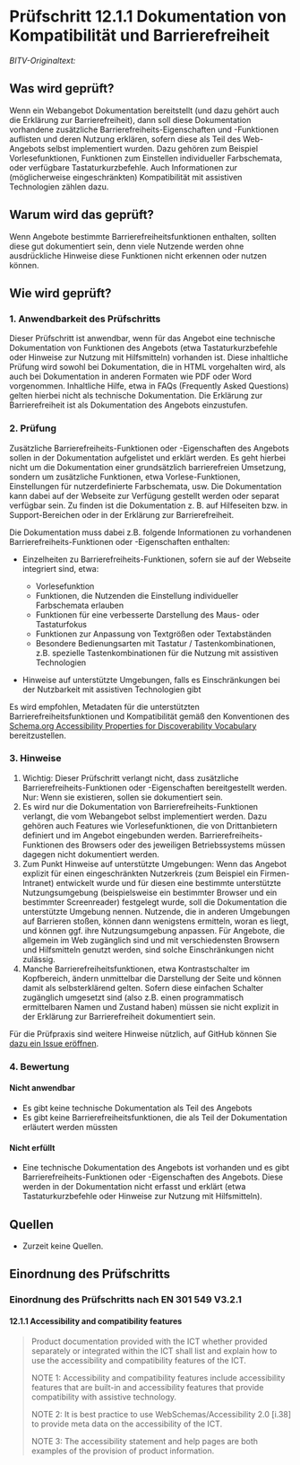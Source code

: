 # Prüfschritt 12.1.1 Dokumentation von Kompatibilität und Barrierefreiheit

_BITV-Originaltext:_

## Was wird geprüft?

Wenn ein Webangebot Dokumentation bereitstellt (und dazu gehört auch die Erklärung zur Barrierefreiheit), dann soll diese Dokumentation vorhandene zusätzliche Barrierefreiheits-Eigenschaften und -Funktionen auflisten und deren Nutzung erklären, sofern diese als Teil des Web-Angebots selbst implementiert wurden. Dazu gehören zum Beispiel Vorlesefunktionen, Funktionen zum Einstellen individueller Farbschemata, oder verfügbare Tastaturkurzbefehle. Auch Informationen zur (möglicherweise eingeschränkten) Kompatibilität mit assistiven Technologien zählen dazu.

## Warum wird das geprüft?

Wenn Angebote bestimmte Barrierefreiheitsfunktionen enthalten, sollten diese gut dokumentiert sein, denn viele Nutzende werden ohne ausdrückliche Hinweise diese Funktionen nicht erkennen oder nutzen können.

## Wie wird geprüft?

### 1\. Anwendbarkeit des Prüfschritts

Dieser Prüfschritt ist anwendbar, wenn für das Angebot eine technische Dokumentation von Funktionen des Angebots (etwa Tastaturkurzbefehle oder Hinweise zur Nutzung mit Hilfsmitteln) vorhanden ist. Diese inhaltliche Prüfung wird sowohl bei Dokumentation, die in HTML vorgehalten wird, als auch bei Dokumentation in anderen Formaten wie PDF oder Word vorgenommen. Inhaltliche Hilfe, etwa in FAQs (Frequently Asked Questions) gelten hierbei nicht als technische Dokumentation. Die Erklärung zur Barrierefreiheit ist als Dokumentation des Angebots einzustufen.

### 2\. Prüfung

Zusätzliche Barrierefreiheits-Funktionen oder -Eigenschaften des Angebots sollen in der Dokumentation aufgelistet und erklärt werden. Es geht hierbei nicht um die Dokumentation einer grundsätzlich barrierefreien Umsetzung, sondern um zusätzliche Funktionen, etwa Vorlese-Funktionen, Einstellungen für nutzerdefinierte Farbschemata, usw. Die Dokumentation kann dabei auf der Webseite zur Verfügung gestellt werden oder separat verfügbar sein. Zu finden ist die Dokumentation z. B. auf Hilfeseiten bzw. in Support-Bereichen oder in der Erklärung zur Barrierefreiheit.

Die Dokumentation muss dabei z.B. folgende Informationen zu vorhandenen Barrierefreiheits-Funktionen oder -Eigenschaften enthalten:

-   Einzelheiten zu Barrierefreiheits-Funktionen, sofern sie auf der Webseite integriert sind, etwa:

    -   Vorlesefunktion
    -   Funktionen, die Nutzenden die Einstellung individueller Farbschemata erlauben
    -   Funktionen für eine verbesserte Darstellung des Maus- oder Tastaturfokus
    -   Funktionen zur Anpassung von Textgrößen oder Textabständen
    -   Besondere Bedienungsarten mit Tastatur / Tastenkombinationen, z.B. spezielle Tastenkombinationen für die Nutzung mit assistiven Technologien

-   Hinweise auf unterstützte Umgebungen, falls es Einschränkungen bei der Nutzbarkeit mit assistiven Technologien gibt

Es wird empfohlen, Metadaten für die unterstützten Barrierefreiheitsfunktionen und Kompatibilität gemäß den Konventionen des [Schema.org Accessibility Properties for Discoverability Vocabulary](https://www.w3.org/2021/a11y-discov-vocab/latest/) bereitzustellen.

### 3\. Hinweise

1.  Wichtig: Dieser Prüfschritt verlangt nicht, dass zusätzliche Barrierefreiheits-Funktionen oder -Eigenschaften bereitgestellt werden. Nur: Wenn sie existieren, sollen sie dokumentiert sein.
2.  Es wird nur die Dokumentation von Barrierefreiheits-Funktionen verlangt, die vom Webangebot selbst implementiert werden. Dazu gehören auch Features wie Vorlesefunktionen, die von Drittanbietern definiert und im Angebot eingebunden werden. Barrierefreiheits-Funktionen des Browsers oder des jeweiligen Betriebssystems müssen dagegen nicht dokumentiert werden.
3.  Zum Punkt Hinweise auf unterstützte Umgebungen: Wenn das Angebot explizit für einen eingeschränkten Nutzerkreis (zum Beispiel ein Firmen-Intranet) entwickelt wurde und für diesen eine bestimmte unterstützte Nutzungsumgebung (beispielsweise ein bestimmter Browser und ein bestimmter Screenreader) festgelegt wurde, soll die Dokumentation die unterstützte Umgebung nennen. Nutzende, die in anderen Umgebungen auf Barrieren stoßen, können dann wenigstens ermitteln, woran es liegt, und können ggf. ihre Nutzungsumgebung anpassen. Für Angebote, die allgemein im Web zugänglich sind und mit verschiedensten Browsern und Hilfsmitteln genutzt werden, sind solche Einschränkungen nicht zulässig.
4.  Manche Barrierefreiheitsfunktionen, etwa Kontrastschalter im Kopfbereich, ändern unmittelbar die Darstellung der Seite und können damit als selbsterklärend gelten. Sofern diese einfachen Schalter zugänglich umgesetzt sind (also z.B. einen programmatisch ermittelbaren Namen und Zustand haben) müssen sie nicht explizit in der Erklärung zur Barrierefreiheit dokumentiert sein.

Für die Prüfpraxis sind weitere Hinweise nützlich, auf GitHub können Sie [dazu ein Issue eröffnen](https://github.com/BIK-BITV/BIK-Web-Test/issues).

### 4\. Bewertung

#### Nicht anwendbar

-   Es gibt keine technische Dokumentation als Teil des Angebots
-   Es gibt keine Barrierefreiheitsfunktionen, die als Teil der Dokumentation erläutert werden müssten

#### Nicht erfüllt

-   Eine technische Dokumentation des Angebots ist vorhanden und es gibt Barrierefreiheits-Funktionen oder -Eigenschaften des Angebots. Diese werden in der Dokumentation nicht erfasst und erklärt (etwa Tastaturkurzbefehle oder Hinweise zur Nutzung mit Hilfsmitteln).

## Quellen

-   Zurzeit keine Quellen.

## Einordnung des Prüfschritts

### Einordnung des Prüfschritts nach EN 301 549 V3.2.1

#### 12.1.1 Accessibility and compatibility features

> Product documentation provided with the ICT whether provided separately or integrated within the ICT shall list and explain how to use the accessibility and compatibility features of the ICT.
>
> NOTE 1: Accessibility and compatibility features include accessibility features that are built-in and accessibility features that provide compatibility with assistive technology.
>
> NOTE 2: It is best practice to use WebSchemas/Accessibility 2.0 \[i.38\] to provide meta data on the accessibility of the ICT.
>
> NOTE 3: The accessibility statement and help pages are both examples of the provision of product information.
